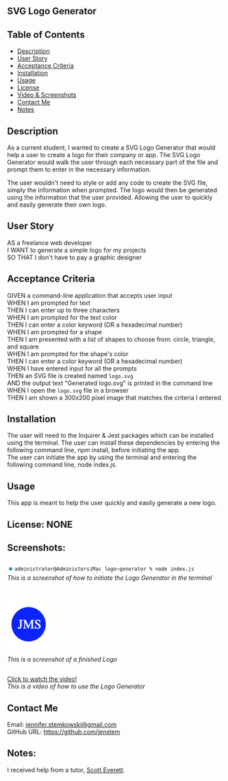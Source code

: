 ## SVG Logo Generator

## Table of Contents
+ [Description](#description)
+ [User Story](#userstory)
+ [Acceptance Criteria](#acceptance)
+ [Installation](#installation)
+ [Usage](#usage)
+ [License](#license)
+ [Video & Screenshots](#screenshots)
+ [Contact Me](#contact)
+ [Notes](#notes)
##

<a id='description'></a>
## Description

As a current student, I wanted to create a SVG Logo Generator that would help a user to create a logo for their company or app.  The SVG Logo Generator would walk the user through each necessary part of the file and prompt them to enter in the necessary information.

The user wouldn't need to style or add any code to create the SVG file, simply the information when prompted.  The logo would then be generated using the information that the user provided.  Allowing the user to quickly and easily generate their own logo.
##

<a id='userstory'></a>
## User Story

AS a freelance web developer\
I WANT to generate a simple logo for my projects\
SO THAT I don't have to pay a graphic designer
##

<a id='acceptance'></a>
## Acceptance Criteria

GIVEN a command-line application that accepts user input\
WHEN I am prompted for text\
THEN I can enter up to three characters\
WHEN I am prompted for the text color\
THEN I can enter a color keyword (OR a hexadecimal number)\
WHEN I am prompted for a shape\
THEN I am presented with a list of shapes to choose from: circle, triangle, and square\
WHEN I am prompted for the shape's color\
THEN I can enter a color keyword (OR a hexadecimal number)\
WHEN I have entered input for all the prompts\
THEN an SVG file is created named `logo.svg`\
AND the output text "Generated logo.svg" is printed in the command line\
WHEN I open the `logo.svg` file in a browser\
THEN I am shown a 300x200 pixel image that matches the criteria I entered
##

<a id='installation'></a>
## Installation
The user will need to the Inquirer & Jest packages which can be installed using the terminal.  The user can install these dependencies by entering the following command line, npm install, before initiating the app.  <br>
The user can initiate the app by using the terminal and entering the following command line, node index.js.
##

<a id='usage'></a>
## Usage
This app is meant to help the user quickly and easily generate a new logo.
##

<a id='license'></a>
## License:  NONE
##

<a id='screenshots'></a>
## Screenshots:
##

![](https://github.com/jenstem/logo-generator/blob/main/assets/initiate.png) <br>
*This is a screenshot of how to initiate the Logo Generator in the terminal*
##

![](https://github.com/jenstem/logo-generator/blob/main/examples/blue-circle-example.png) <br>
*This is a screenshot of a finished Logo*
##

[Click to watch the video!](https://drive.google.com/file/d/1jVk8p_0RgXST3XVe6oxJ4tfb0o1Xx0mX/view) <br>
*This is a video of how to use the Logo Generator*
##

<a id='contact'></a>
## Contact Me
Email:  jennifer.stemkowski@gmail.com <br>
GitHub URL:  https://github.com/jenstem

##
<a id='notes'></a>
## Notes:

I received help from a tutor, [Scott Everett](https://calendly.com/fsf-tutor-team/scott-everett?month=2023-06).